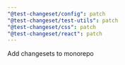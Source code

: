 ```yaml
---
"@test-changeset/config": patch
"@test-changeset/test-utils": patch
"@test-changeset/css": patch
"@test-changeset/react": patch
---
```


Add changesets to monorepo
